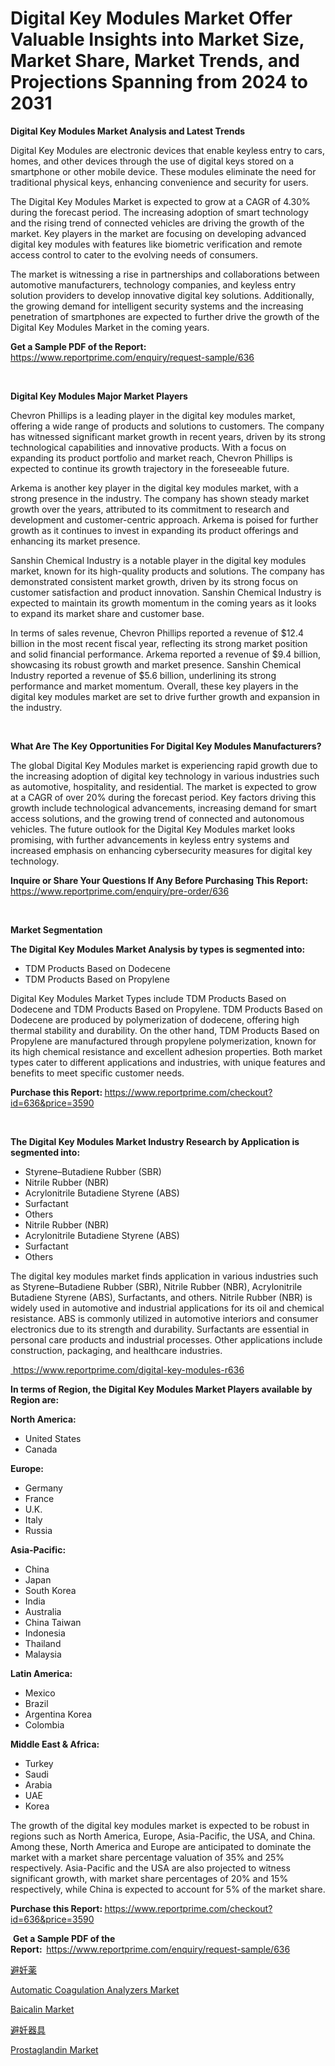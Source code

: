 <p><h1>Digital Key Modules Market Offer Valuable Insights into Market Size, Market Share, Market Trends, and Projections Spanning from 2024 to 2031</h1></p><p><strong>Digital Key Modules Market Analysis and Latest Trends</strong></p>
<p><p>Digital Key Modules are electronic devices that enable keyless entry to cars, homes, and other devices through the use of digital keys stored on a smartphone or other mobile device. These modules eliminate the need for traditional physical keys, enhancing convenience and security for users.</p><p>The Digital Key Modules Market is expected to grow at a CAGR of 4.30% during the forecast period. The increasing adoption of smart technology and the rising trend of connected vehicles are driving the growth of the market. Key players in the market are focusing on developing advanced digital key modules with features like biometric verification and remote access control to cater to the evolving needs of consumers.</p><p>The market is witnessing a rise in partnerships and collaborations between automotive manufacturers, technology companies, and keyless entry solution providers to develop innovative digital key solutions. Additionally, the growing demand for intelligent security systems and the increasing penetration of smartphones are expected to further drive the growth of the Digital Key Modules Market in the coming years.</p></p>
<p><strong>Get a Sample PDF of the Report:&nbsp;</strong> <a href="https://www.reportprime.com/enquiry/request-sample/636">https://www.reportprime.com/enquiry/request-sample/636</a></p>
<p>&nbsp;</p>
<p><strong>Digital Key Modules Major Market Players</strong></p>
<p><p>Chevron Phillips is a leading player in the digital key modules market, offering a wide range of products and solutions to customers. The company has witnessed significant market growth in recent years, driven by its strong technological capabilities and innovative products. With a focus on expanding its product portfolio and market reach, Chevron Phillips is expected to continue its growth trajectory in the foreseeable future.</p><p>Arkema is another key player in the digital key modules market, with a strong presence in the industry. The company has shown steady market growth over the years, attributed to its commitment to research and development and customer-centric approach. Arkema is poised for further growth as it continues to invest in expanding its product offerings and enhancing its market presence.</p><p>Sanshin Chemical Industry is a notable player in the digital key modules market, known for its high-quality products and solutions. The company has demonstrated consistent market growth, driven by its strong focus on customer satisfaction and product innovation. Sanshin Chemical Industry is expected to maintain its growth momentum in the coming years as it looks to expand its market share and customer base.</p><p>In terms of sales revenue, Chevron Phillips reported a revenue of $12.4 billion in the most recent fiscal year, reflecting its strong market position and solid financial performance. Arkema reported a revenue of $9.4 billion, showcasing its robust growth and market presence. Sanshin Chemical Industry reported a revenue of $5.6 billion, underlining its strong performance and market momentum. Overall, these key players in the digital key modules market are set to drive further growth and expansion in the industry.</p></p>
<p>&nbsp;</p>
<p><strong>What Are The Key Opportunities For Digital Key Modules Manufacturers?</strong></p>
<p><p>The global Digital Key Modules market is experiencing rapid growth due to the increasing adoption of digital key technology in various industries such as automotive, hospitality, and residential. The market is expected to grow at a CAGR of over 20% during the forecast period. Key factors driving this growth include technological advancements, increasing demand for smart access solutions, and the growing trend of connected and autonomous vehicles. The future outlook for the Digital Key Modules market looks promising, with further advancements in keyless entry systems and increased emphasis on enhancing cybersecurity measures for digital key technology.</p></p>
<p><strong>Inquire or Share Your Questions If Any Before Purchasing This Report:</strong> <a href="https://www.reportprime.com/enquiry/pre-order/636">https://www.reportprime.com/enquiry/pre-order/636</a></p>
<p>&nbsp;</p>
<p><strong>Market Segmentation</strong></p>
<p><strong>The Digital Key Modules Market Analysis by types is segmented into:</strong></p>
<p><ul><li>TDM Products Based on Dodecene</li><li>TDM Products Based on Propylene</li></ul></p>
<p><p>Digital Key Modules Market Types include TDM Products Based on Dodecene and TDM Products Based on Propylene. TDM Products Based on Dodecene are produced by polymerization of dodecene, offering high thermal stability and durability. On the other hand, TDM Products Based on Propylene are manufactured through propylene polymerization, known for its high chemical resistance and excellent adhesion properties. Both market types cater to different applications and industries, with unique features and benefits to meet specific customer needs.</p></p>
<p><strong>Purchase this Report:&nbsp;</strong><a href="https://www.reportprime.com/checkout?id=636&price=3590">https://www.reportprime.com/checkout?id=636&price=3590</a></p>
<p>&nbsp;</p>
<p><strong>The Digital Key Modules Market Industry Research by Application is segmented into:</strong></p>
<p><ul><li>Styrene–Butadiene Rubber (SBR)</li><li>Nitrile Rubber (NBR)</li><li>Acrylonitrile Butadiene Styrene (ABS)</li><li>Surfactant</li><li>Others</li><li>Nitrile Rubber (NBR)</li><li>Acrylonitrile Butadiene Styrene (ABS)</li><li>Surfactant</li><li>Others</li></ul></p>
<p><p>The digital key modules market finds application in various industries such as Styrene–Butadiene Rubber (SBR), Nitrile Rubber (NBR), Acrylonitrile Butadiene Styrene (ABS), Surfactants, and others. Nitrile Rubber (NBR) is widely used in automotive and industrial applications for its oil and chemical resistance. ABS is commonly utilized in automotive interiors and consumer electronics due to its strength and durability. Surfactants are essential in personal care products and industrial processes. Other applications include construction, packaging, and healthcare industries.</p></p>
<p><a href="https://www.reportprime.com/digital-key-modules-r636">&nbsp;https://www.reportprime.com/digital-key-modules-r636</a></p>
<p><strong>In terms of Region, the Digital Key Modules Market Players available by Region are:</strong></p>
<p>
    <p> <strong> North America: </strong>
        <ul>
            <li>United States</li>
            <li>Canada</li>
        </ul>
        </p> 
    <p> <strong> Europe: </strong>
        <ul>
            <li>Germany</li>
            <li>France</li>
            <li>U.K.</li>
            <li>Italy</li>
            <li>Russia</li>
        </ul>
        </p> 
    <p> <strong> Asia-Pacific: </strong>
        <ul>
            <li>China</li>
            <li>Japan</li>
            <li>South Korea</li>
            <li>India</li>
            <li>Australia</li>
            <li>China Taiwan</li>
            <li>Indonesia</li>
            <li>Thailand</li>
            <li>Malaysia</li>
        </ul>
        </p> 
    <p> <strong> Latin America: </strong>
        <ul>
            <li>Mexico</li>
            <li>Brazil</li>
            <li>Argentina Korea</li>
            <li>Colombia</li>
        </ul>
        </p> 
    <p> <strong> Middle East & Africa: </strong>
        <ul>
            <li>Turkey</li>
            <li>Saudi</li>
            <li>Arabia</li>
            <li>UAE</li>
            <li>Korea</li>
        </ul>
    </p>
    </p>
<p><p>The growth of the digital key modules market is expected to be robust in regions such as North America, Europe, Asia-Pacific, the USA, and China. Among these, North America and Europe are anticipated to dominate the market with a market share percentage valuation of 35% and 25% respectively. Asia-Pacific and the USA are also projected to witness significant growth, with market share percentages of 20% and 15% respectively, while China is expected to account for 5% of the market share.</p></p>
<p><strong>Purchase this Report: </strong><a href="https://www.reportprime.com/checkout?id=636&price=3590">https://www.reportprime.com/checkout?id=636&price=3590</a></p>
<p>&nbsp;<strong>Get a Sample PDF of the Report:&nbsp;&nbsp;</strong><a href="https://www.reportprime.com/enquiry/request-sample/636">https://www.reportprime.com/enquiry/request-sample/636</a></p>
<p><strong></strong></p>
<p><p><a href="https://medium.com/@jasoniller59/%E8%A3%BD%E5%93%81%E3%82%BF%E3%82%A4%E3%83%97%E5%88%A5-%E3%82%A2%E3%83%97%E3%83%AA%E3%82%B1%E3%83%BC%E3%82%B7%E3%83%A7%E3%83%B3%E5%88%A5-%E5%9C%B0%E5%9F%9F%E5%88%A5-%E4%BC%81%E6%A5%AD%E5%88%A5%E3%81%AE%E3%82%B0%E3%83%AD%E3%83%BC%E3%83%90%E3%83%AB%E9%81%BF%E5%A6%8A%E8%96%AC%E5%B8%82%E5%A0%B4-%E6%A5%AD%E7%95%8C%E3%82%BB%E3%82%B0%E3%83%A1%E3%83%B3%E3%83%88%E3%81%AE%E5%B1%95%E6%9C%9B-%E5%B8%82%E5%A0%B4%E8%A9%95%E4%BE%A1-%E7%AB%B6%E4%BA%89%E3%82%B7%E3%83%8A%E3%83%AA%E3%82%AA-%E3%83%88%E3%83%AC%E3%83%B3%E3%83%89-%E4%BA%88%E6%B8%AC-2024%E5%B9%B4-2031%E5%B9%B4-defef26e0586">避妊薬</a></p><p><a href="https://medium.com/@enosstark/automatic-coagulation-analyzers-market-share-and-new-trends-analysis-by-its-type-application-3bef2e38dd41">Automatic Coagulation Analyzers Market</a></p><p><a href="https://www.linkedin.com/pulse/global-baicalin-market-product-type-application-region-companies-yc0ue?trackingId=9X6DUvI9j829c2eDUYWUIw%3D%3D">Baicalin Market</a></p><p><a href="https://medium.com/@jasoniller59/%E9%81%BF%E5%A6%8A%E5%85%B7%E5%B8%82%E5%A0%B4%E3%82%B7%E3%82%A7%E3%82%A2-%E3%82%B5%E3%82%A4%E3%82%BA-%E3%83%88%E3%83%AC%E3%83%B3%E3%83%89-%E7%94%A3%E6%A5%AD%E5%88%86%E6%9E%90%E3%83%AC%E3%83%9D%E3%83%BC%E3%83%88-%E5%BF%9C%E7%94%A8%E5%88%A5-%E7%97%85%E9%99%A2%E8%96%AC%E5%B1%80-%E7%8B%AC%E7%AB%8B%E8%96%AC%E5%B1%80-%E3%82%AA%E3%83%B3%E3%83%A9%E3%82%A4%E3%83%B3%E3%83%97%E3%83%A9%E3%83%83%E3%83%88%E3%83%95%E3%82%A9%E3%83%BC%E3%83%A0-%E3%82%AF%E3%83%AA%E3%83%8B%E3%83%83%E3%82%AF-%E3%82%BF%E3%82%A4%E3%83%97%E5%88%A5-%E7%94%B7%E6%80%A7%E9%81%BF%E5%A6%8A%E5%85%B7-%E5%A5%B3%E6%80%A7%E9%81%BF%E5%A6%8A%E5%85%B7-2024%E5%B9%B4-2031%E5%B9%B4%E3%81%AE%E4%BA%88%E6%B8%AC-c93d36d44ff8">避妊器具</a></p><p><a href="https://issuu.com/reportprime-2/docs/prostaglandin-market-size-2030.pptx">Prostaglandin Market</a></p></p>
